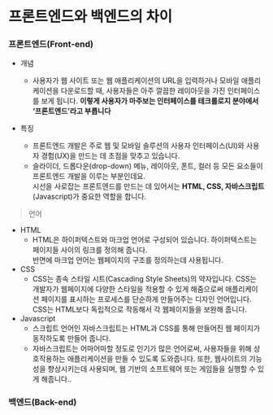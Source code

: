# 프론트엔드와 백엔드의 차이

### 프론트엔드(Front-end)
- 개념
  - 사용자가 웹 사이트 또는 웹 애플리케이션의 URL을 입력하거나 모바일 애플리케이션을 다운로드할 때, 사용자들은 아주 깔끔한 레이아웃을 가진 인터페이스를 보게 됩니다.
__이렇게 사용자가 마주보는 인터페이스를 테크롤로지 분야에서 ‘프론트엔드’라고 부릅니다__

- 특징
  - 프론트엔드 개발은 주로 웹 및 모바일 솔루션의 사용자 인터페이스(UI)와 사용자 경험(UX)을 만드는 데 초점을 맞추고 있습니다.
  - 슬라이더, 드롭다운(drop-down) 메뉴, 레이아웃, 폰트, 컬러 등 모든 요소들이 프론트엔드 개발을 이루는 부분인데요.<br>
    시선을 사로잡는 프론트엔드를 만드는 데 있어서는 __HTML, CSS, 자바스크립트__(Javascript)가 중요한 역할을 합니다.
    
>언어
- HTML
  - HTML은 하이퍼텍스트와 마크업 언어로 구성되어 있습니다. 하이퍼텍스트는 페이지들 사이의 링크를 정의해 줍니다.<br> 반면에 마크업 언어는 웹페이지의 구조를 정의하는데 사용됩니다.
- CSS
  - CSS는 종속 스타일 시트(Cascading Style Sheets)의 약자입니다. CSS는 개발자가 웹페이지에 다양한 스타일을 적용할 수 있게 해줌으로써 애플리케이션 페이지를 표시하는 프로세스를 단순하게 만들어주는 디자인 언어입니다. CSS는 HTML보다 독립적으로 작동해서 각 웹페이지들을 보완해 줍니다.
- Javascript
  - 스크립트 언어인 자바스크립트는 HTML과 CSS를 통해 만들어진 웹 페이지가 동작하도록 만들어 줍니다.
  - 자바스크립트는 어마어마할 정도로 인기가 많은 언어로써, 사용자들을 위해 상호작용하는 애플리케이션을 만들 수 있도록 도와줍니다. 또한, 웹사이트의 기능성을 향상시키는데 사용되며, 웹 기반의 소프트웨어 또는 게임들을 실행할 수 있게 해줍니다..


### 백엔드(Back-end)

